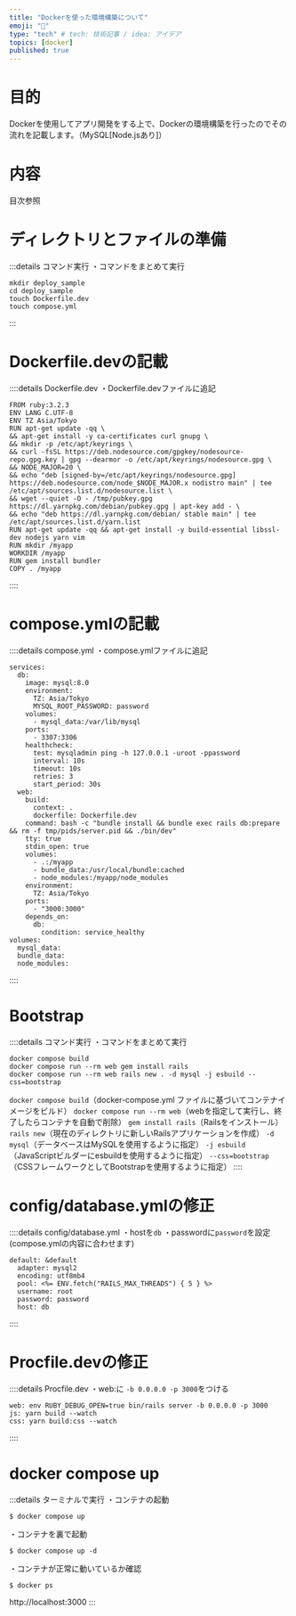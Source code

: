 ```yaml
---
title: "Dockerを使った環境構築について"
emoji: "🐋"
type: "tech" # tech: 技術記事 / idea: アイデア
topics: [docker]
published: true
---
```

# 目的
Dockerを使用してアプリ開発をする上で、Dockerの環境構築を行ったのでその流れを記載します。（MySQL[Node.jsあり]）

# 内容
目次参照

# ディレクトリとファイルの準備
:::details コマンド実行
・コマンドをまとめて実行
```
mkdir deploy_sample
cd deploy_sample
touch Dockerfile.dev
touch compose.yml
```
:::



# Dockerfile.devの記載
::::details Dockerfile.dev
・Dockerfile.devファイルに追記
```
FROM ruby:3.2.3
ENV LANG C.UTF-8
ENV TZ Asia/Tokyo
RUN apt-get update -qq \
&& apt-get install -y ca-certificates curl gnupg \
&& mkdir -p /etc/apt/keyrings \
&& curl -fsSL https://deb.nodesource.com/gpgkey/nodesource-repo.gpg.key | gpg --dearmor -o /etc/apt/keyrings/nodesource.gpg \
&& NODE_MAJOR=20 \
&& echo "deb [signed-by=/etc/apt/keyrings/nodesource.gpg] https://deb.nodesource.com/node_$NODE_MAJOR.x nodistro main" | tee /etc/apt/sources.list.d/nodesource.list \
&& wget --quiet -O - /tmp/pubkey.gpg https://dl.yarnpkg.com/debian/pubkey.gpg | apt-key add - \
&& echo "deb https://dl.yarnpkg.com/debian/ stable main" | tee /etc/apt/sources.list.d/yarn.list
RUN apt-get update -qq && apt-get install -y build-essential libssl-dev nodejs yarn vim
RUN mkdir /myapp
WORKDIR /myapp
RUN gem install bundler
COPY . /myapp
```
::::

# compose.ymlの記載
::::details compose.yml
・compose.ymlファイルに追記
```
services:
  db:
    image: mysql:8.0
    environment:
      TZ: Asia/Tokyo
      MYSQL_ROOT_PASSWORD: password
    volumes:
      - mysql_data:/var/lib/mysql
    ports:
      - 3307:3306
    healthcheck:
      test: mysqladmin ping -h 127.0.0.1 -uroot -ppassword
      interval: 10s
      timeout: 10s
      retries: 3
      start_period: 30s
  web:
    build:
      context: .
      dockerfile: Dockerfile.dev
    command: bash -c "bundle install && bundle exec rails db:prepare && rm -f tmp/pids/server.pid && ./bin/dev"
    tty: true
    stdin_open: true
    volumes:
      - .:/myapp
      - bundle_data:/usr/local/bundle:cached
      - node_modules:/myapp/node_modules
    environment:
      TZ: Asia/Tokyo
    ports:
      - "3000:3000"
    depends_on:
      db:
        condition: service_healthy
volumes:
  mysql_data:
  bundle_data:
  node_modules:
```
::::

# Bootstrap
::::details コマンド実行
・コマンドをまとめて実行
```
docker compose build
docker compose run --rm web gem install rails
docker compose run --rm web rails new . -d mysql -j esbuild --css=bootstrap 
```
`docker compose build`（docker-compose.yml ファイルに基づいてコンテナイメージをビルド）
`docker compose run --rm web`（webを指定して実行し、終了したらコンテナを自動で削除）
`gem install rails`（Railsをインストール）
`rails new`（現在のディレクトリに新しいRailsアプリケーションを作成）
`-d mysql`（データベースはMySQLを使用するように指定）
`-j esbuild`（JavaScriptビルダーにesbuildを使用するように指定）
`--css=bootstrap`（CSSフレームワークとしてBootstrapを使用するように指定）
::::

# config/database.ymlの修正
::::details config/database.yml
・hostを`db`
・passwordに`password`を設定
(compose.ymlの内容に合わせます)
```
default: &default
  adapter: mysql2
  encoding: utf8mb4
  pool: <%= ENV.fetch("RAILS_MAX_THREADS") { 5 } %>
  username: root
  password: password
  host: db
```
::::

# Procfile.devの修正
::::details Procfile.dev
・web:に ```-b 0.0.0.0 -p 3000```をつける
```
web: env RUBY_DEBUG_OPEN=true bin/rails server -b 0.0.0.0 -p 3000
js: yarn build --watch
css: yarn build:css --watch
```
::::

# docker compose up
:::details ターミナルで実行
・コンテナの起動
```
$ docker compose up
```
・コンテナを裏で起動
```
$ docker compose up -d
```
・コンテナが正常に動いているか確認
```
$ docker ps
```

http://localhost:3000
:::

<br>
<br>
<br>